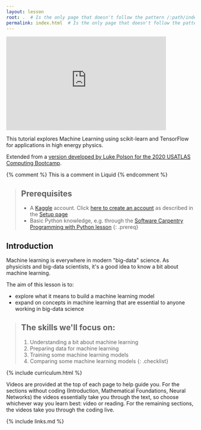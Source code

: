 ```yaml
---
layout: lesson
root: .  # Is the only page that doesn't follow the pattern /:path/index.html
permalink: index.html  # Is the only page that doesn't follow the pattern /:path/index.html
---
```


<iframe width="427" height="251" src="https://www.youtube.com/embed?v=7EPn4FGFG3k&list=PLKZ9c4ONm-VmHsMKImIDEMsZI1Vp0UY-Z&ab_channel=HEPSoftwareFoundation" frameborder="0" allow="accelerometer; autoplay; encrypted-media; gyroscope; picture-in-picture" allowfullscreen></iframe>

This tutorial explores Machine Learning using scikit-learn and TensorFlow for applications in high energy physics.

Extended from a [version developed by Luke Polson for the 2020 USATLAS Computing Bootcamp](https://lukepolson.github.io/HEP_ML_Lessons/).

<!-- this is an html comment -->

{% comment %} This is a comment in Liquid {% endcomment %}


> ## Prerequisites
> * A [Kaggle](https://www.kaggle.com/) account. Click [here to create an account](https://www.kaggle.com/account/login?phase=startRegisterTab&returnUrl=%2F) as described in the [Setup page](https://hsf-training.github.io/hsf-training-ml-webpage/setup.html)
> * Basic Python knowledge, e.g. through the [Software Carpentry Programming with Python lesson](https://swcarpentry.github.io/python-novice-inflammation/) 
{: .prereq}

Introduction
------------

Machine learning is everywhere in modern "big-data" science. As physicists and big-data scientists, it's a good idea to know a bit about machine learning.

The aim of this lesson is to:
- explore what it means to build a machine learning model
- expand on concepts in machine learning that are essential to anyone working in big-data science

> ## The skills we'll focus on:
>
> 1.  Understanding a bit about machine learning
> 2.  Preparing data for machine learning
> 3.  Training some machine learning models
> 4.  Comparing some machine learning models
{: .checklist}

{% include curriculum.html %}

Videos are provided at the top of each page to help guide you. For the sections without coding (Introduction, Mathematical Foundations, Neural Networks) the videos essentially take you through the text, so choose whichever way you learn best: video or reading. For the remaining sections, the videos take you through the coding live.

{% include links.md %}
